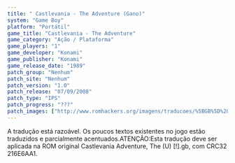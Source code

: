 ```yaml
---
title: " Castlevania - The Adventure (Gano)"
system: "Game Boy"
platform: "Portátil"
game_title: "Castlevania - The Adventure"
game_category: "Ação / Plataforma"
game_players: "1"
game_developer: "Konami"
game_publisher: "Konami"
game_release_date: "1989"
patch_group: "Nenhum"
patch_site: "Nenhum"
patch_version: "1.0"
patch_release: "07/09/2008"
patch_type: "IPS"
patch_progress: "???"
patch_images: ["http://www.romhackers.org/imagens/traducoes/%5BGB%5D%20Castlevania%20-%20The%20Adventure%20-%20Gano%20-%201.png","http://www.romhackers.org/imagens/traducoes/%5BGB%5D%20Castlevania%20-%20The%20Adventure%20-%20Gano%20-%202.png","http://www.romhackers.org/imagens/traducoes/%5BGB%5D%20Castlevania%20-%20The%20Adventure%20-%20Gano%20-%203.png"]
---
```

A tradução está razoável. Os poucos textos existentes no jogo estão traduzidos e parcialmente acentuados.ATENÇÃO:Esta tradução deve ser aplicada na ROM original Castlevania Adventure, The (U) [!].gb, com CRC32 216E6AA1.